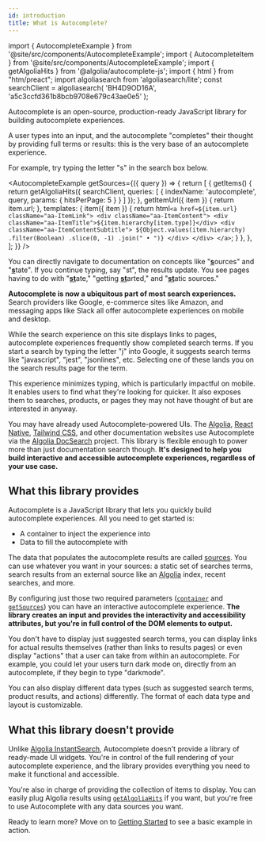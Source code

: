```yaml
---
id: introduction
title: What is Autocomplete?
---
```

import { AutocompleteExample } from '@site/src/components/AutocompleteExample';
import { AutocompleteItem } from '@site/src/components/AutocompleteExample';
import { getAlgoliaHits } from '@algolia/autocomplete-js';
import { html } from "htm/preact";
import algoliasearch from 'algoliasearch/lite';
const searchClient = algoliasearch(
  'BH4D9OD16A',
  'a5c3ccfd361b8bcb9708e679c43ae0e5'
);

Autocomplete is an open-source, production-ready JavaScript library for building autocomplete experiences.

A user types into an input, and the autocomplete "completes" their thought by providing full terms or results: this is the very base of an autocomplete experience.

For example, try typing the letter "s" in the search box below.

<AutocompleteExample
  getSources={({ query }) => {
    return [
      {
        getItems() {
          return getAlgoliaHits({
            searchClient,
            queries: [
              {
                indexName: 'autocomplete',
                query,
                params: {
                  hitsPerPage: 5
                }
              }
            ]
          });
        },
        getItemUrl({ item }) {
          return item.url;
        },
        templates: {
          item({ item }) {
            return html`<a href=${item.url} className="aa-ItemLink">
              <div className="aa-ItemContent">
                <div className="aa-ItemTitle">${item.hierarchy[item.type]}</div>
                <div className="aa-ItemContentSubtitle">
                  ${Object.values(item.hierarchy)
                    .filter(Boolean)
                    .slice(0, -1)
                    .join(" • ")}
                </div>
              </div>
            </a>`;
          }
        },
      },
    ];
  }}
/>

You can directly navigate to documentation on concepts like "<strong><u>s</u></strong>ources" and "<strong><u>s</u></strong>tate". If you continue typing, say "st", the results update. You see pages having to do with "<strong><u>st</u></strong>ate," "getting <strong><u>st</u></strong>arted," and "<strong><u>st</u></strong>atic sources."

**Autocomplete is now a ubiquitous part of most search experiences.** Search providers like Google, e-commerce sites like Amazon, and messaging apps like Slack all offer autocomplete experiences on mobile and desktop.

While the search experience on this site displays links to pages, autocomplete experiences frequently show completed search terms. If you start a search by typing the letter "j" into Google, it suggests search terms like "javascript", "jest", "jsonlines", etc. Selecting one of these lands you on the search results page for the term.

This experience minimizes typing, which is particularly impactful on mobile. It enables users to find what they're looking for quicker. It also exposes them to searches, products, or pages they may not have thought of but are interested in anyway.

You may have already used Autocomplete-powered UIs. The [Algolia](https://www.algolia.com/doc/), [React Native](https://reactnative.dev/), [Tailwind CSS](https://tailwindcss.com/docs), and other documentation websites use Autocomplete via the [Algolia DocSearch](https://docsearch.algolia.com/) project. This library is flexible enough to power more than just documentation search though. **It's designed to help you build interactive and accessible autocomplete experiences, regardless of your use case.**

## What this library provides

Autocomplete is a JavaScript library that lets you quickly build autocomplete experiences. All you need to get started is:
- A container to inject the experience into
- Data to fill the autocomplete with

The data that populates the autocomplete results are called [sources](sources). You can use whatever you want in your sources: a static set of searches terms, search results from an external source like an [Algolia](https://www.algolia.com/doc/guides/getting-started/what-is-algolia/) index, recent searches, and more.

By configuring just those two required parameters ([`container`](autocomplete-js/#container) and [`getSources`](autocomplete-js/#getsources)) you can have an interactive autocomplete experience. **The library creates an input and provides the interactivity and accessibility attributes, but you're in full control of the DOM elements to output.**

You don't have to display just suggested search terms, you can display links for actual results themselves (rather than links to results pages) or even display "actions" that a user can take from within an autocomplete. For example, you could let your users turn dark mode on, directly from an autocomplete, if they begin to type "darkmode".

You can also display different data types (such as suggested search terms, product results, and actions) differently. The format of each data type and layout is customizable.

## What this library doesn't provide

Unlike [Algolia InstantSearch](https://www.algolia.com/doc/guides/building-search-ui/what-is-instantsearch/js/), Autocomplete doesn't provide a library of ready-made UI widgets. You're in control of the full rendering of your autocomplete experience, and the library provides everything you need to make it functional and accessible.

You're also in charge of providing the collection of items to display. You can easily plug Algolia results using [`getAlgoliaHits`](getAlgoliaHits-js) if you want, but you're free to use Autocomplete with any data sources you want.

Ready to learn more? Move on to [Getting Started](getting-started) to see a basic example in action.
